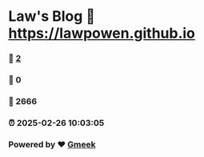# Law's Blog :link: https://lawpowen.github.io 
### :page_facing_up: [2](https://lawpowen.github.io/tag.html) 
### :speech_balloon: 0 
### :hibiscus: 2666 
### :alarm_clock: 2025-02-26 10:03:05 
### Powered by :heart: [Gmeek](https://github.com/Meekdai/Gmeek)

